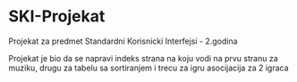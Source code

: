 # SKI-Projekat
Projekat za predmet Standardni Korisnicki Interfejsi - 2.godina

Projekat je bio da se napravi indeks strana na koju vodi na prvu stranu za muziku, drugu za tabelu sa sortiranjem i trecu za igru asocijacija za 2 igraca
